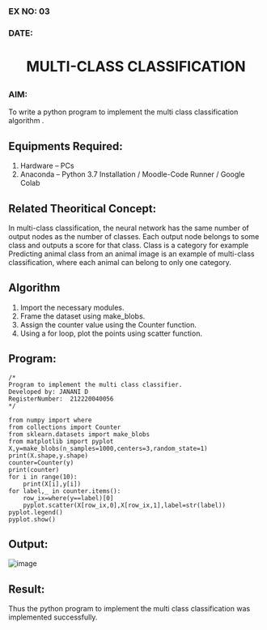 ### EX NO: 03
### DATE: 
# <p align= "center">MULTI-CLASS CLASSIFICATION</p>
### AIM:
To write a python program to implement the multi class classification algorithm .

## Equipments Required:
1. Hardware – PCs
2. Anaconda – Python 3.7 Installation / Moodle-Code Runner / Google Colab

## Related Theoritical Concept:
In multi-class classification, the neural network has the same number of output nodes as the number of classes. Each output node belongs to some class and outputs a score for that class. Class is a category for example Predicting animal class from an animal image is an example of multi-class classification, where each animal can belong to only one category.



## Algorithm
1. Import the necessary modules.
2. Frame the dataset using make_blobs.
3. Assign the counter value using the Counter function.
4. Using a for loop, plot the points using scatter function.

## Program:
```
/*
Program to implement the multi class classifier.
Developed by: JANANI D
RegisterNumber:  212220040056
*/

from numpy import where
from collections import Counter
from sklearn.datasets import make_blobs
from matplotlib import pyplot
X,y=make_blobs(n_samples=1000,centers=3,random_state=1)
print(X.shape,y.shape)
counter=Counter(y)
print(counter)
for i in range(10):
    print(X[i],y[i])
for label,_ in counter.items():
    row_ix=where(y==label)[0]
    pyplot.scatter(X[row_ix,0],X[row_ix,1],label=str(label))
pyplot.legend()
pyplot.show()
```

## Output:
![image](https://user-images.githubusercontent.com/86832944/164515234-0a137422-c10d-49ae-98ef-b37e060ef476.png)



## Result:
Thus the python program to implement the multi class classification was implemented successfully.
